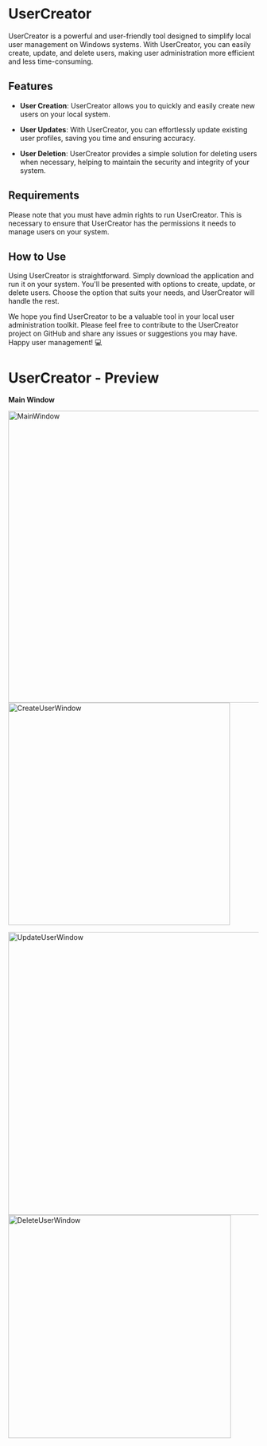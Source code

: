 # UserCreator

UserCreator is a powerful and user-friendly tool designed to simplify local user management on Windows systems. With UserCreator, you can easily create, update, and delete users, making user administration more efficient and less time-consuming.

## Features

- **User Creation**: UserCreator allows you to quickly and easily create new users on your local system.

- **User Updates**: With UserCreator, you can effortlessly update existing user profiles, saving you time and ensuring accuracy.

- **User Deletion**: UserCreator provides a simple solution for deleting users when necessary, helping to maintain the security and integrity of your system.

## Requirements

Please note that you must have admin rights to run UserCreator. This is necessary to ensure that UserCreator has the permissions it needs to manage users on your system.

## How to Use

Using UserCreator is straightforward. Simply download the application and run it on your system. You'll be presented with options to create, update, or delete users. Choose the option that suits your needs, and UserCreator will handle the rest.

We hope you find UserCreator to be a valuable tool in your local user administration toolkit. Please feel free to contribute to the UserCreator project on GitHub and share any issues or suggestions you may have. Happy user management! 💻

# UserCreator - Preview
**Main Window**

<img width="586" alt="MainWindow" src="https://github.com/TwwcTech/UserCreator/assets/71518263/022b8673-7a59-4e34-a835-5d82a9ab98c8"> <img width="446" alt="CreateUserWindow" src="https://github.com/TwwcTech/UserCreator/assets/71518263/e5af43e7-7637-4db5-b8b1-8a16332a9cb7">

<img width="568" alt="UpdateUserWindow" src="https://github.com/TwwcTech/UserCreator/assets/71518263/df401ac8-d44c-4247-9587-59585840d32c"> <img width="448" alt="DeleteUserWindow" src="https://github.com/TwwcTech/UserCreator/assets/71518263/918dc61f-eee0-4788-8420-6206d69e0e6f">
